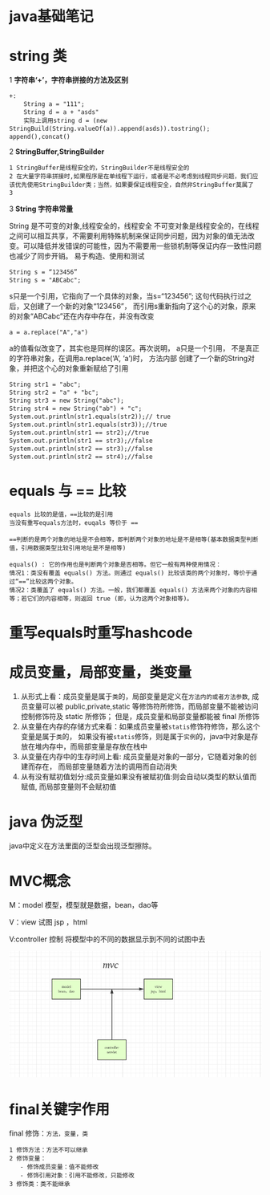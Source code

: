 # java基础笔记
# string 类
1 **字符串‘+’，字符串拼接的方法及区别**
    
    +: 
        String a = "111";
        String d = a + "asds"
        实际上调用string d = (new StringBuild(String.valueOf(a)).append(asds)).tostring();
    append(),concat()

2 **StringBuffer,StringBuilder**
    
    1 StringBuffer是线程安全的，StringBuilder不是线程安全的
    2 在大量字符串拼接时,如果程序是在单线程下运行，或者是不必考虑到线程同步问题，我们应该优先使用StringBuilder类；当然，如果要保证线程安全，自然非StringBuffer莫属了
    3 

3 **String 字符串常量**

String 是不可变的对象,线程安全的，线程安全
不可变对象是线程安全的，在线程之间可以相互共享，不需要利用特殊机制来保证同步问题，因为对象的值无法改变。可以降低并发错误的可能性，因为不需要用一些锁机制等保证内存一致性问题也减少了同步开销。
易于构造、使用和测试

    String s = “123456”
    String s = "ABCabc";
s只是一个引用，它指向了一个具体的对象，当s=“123456”; 
这句代码执行过之后，又创建了一个新的对象“123456”， 
而引用s重新指向了这个心的对象，原来的对象“ABCabc”还在内存中存在，并没有改变
    
    a = a.replace("A","a")
  
a的值看似改变了，其实也是同样的误区。再次说明， a只是一个引用， 
不是真正的字符串对象，在调用a.replace(‘A’, ‘a’)时， 方法内部
创建了一个新的String对象，并把这个心的对象重新赋给了引用

    String str1 = "abc";
    String str2 = "a" + "bc";
    String str3 = new String("abc");
    String str4 = new String("ab") + "c";
    System.out.println(str1.equals(str2));// true
    System.out.println(str1.equals(str3));//true
    System.out.println(str1 == str2);//true
    System.out.println(str1 == str3);//false
    System.out.println(str2 == str3);//false
    System.out.println(str2 == str4);//false

# equals 与 == 比较
    equals 比较的是值，==比较的是引用
    当没有重写equals方法时，euqals 等价于 == 
    
    ==判断的是两个对象的地址是不会相等，即判断两个对象的地址是不是相等(基本数据类型判断值，引用数据类型比较引用地址是不是相等)
    
    equals() : 它的作用也是判断两个对象是否相等。但它一般有两种使用情况：
    情况1：类没有覆盖 equals() 方法。则通过 equals() 比较该类的两个对象时，等价于通过“==”比较这两个对象。
    情况2：类覆盖了 equals() 方法。一般，我们都覆盖 equals() 方法来两个对象的内容相等；若它们的内容相等，则返回 true (即，认为这两个对象相等)。
    
# 重写equals时重写hashcode
    

# 成员变量，局部变量，类变量
1. 从形式上看：成员变量是属于`类`的，局部变量是定义在`方法内的或者方法参数`,
成员变量可以被 public,private,static 等修饰符所修饰，而局部变量不能被访问控制修饰符及 static 所修饰；
但是，成员变量和局部变量都能被 final 所修饰
2. 从变量在内存的存储方式来看：如果成员变量被`statis`修饰符修饰，那么这个变量是属于`类`的，
如果没有被`statis`修饰，则是属于`实例`的，java中对象是存放在堆内存中，而局部变量是存放在栈中
3. 从变量在内存中的生存时间上看:
成员变量是对象的一部分，它随着对象的创建而存在，
而局部变量随着方法的调用而自动消失
4. 从有没有赋初值划分:成员变量如果没有被赋初值:则会自动以类型的默认值而赋值,
而局部变量则不会赋初值

# java 伪泛型
java中定义在方法里面的泛型会出现泛型擦除。




    

# MVC概念
M：model 模型，模型就是数据，bean，dao等

V：view 试图  jsp ，html


V:controller 控制 将模型中的不同的数据显示到不同的试图中去

![流程图](mvc.png)

# final关键字作用
 final 修饰：`方法，变量，类`
    
    1 修饰方法：方法不可以继承
    2 修饰变量：
       - 修饰成员变量：值不能修改
       - 修饰引用对象：引用不能修改，只能修改
    3 修饰类：类不能继承
